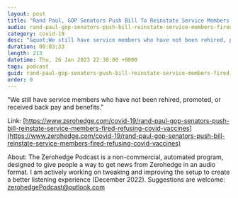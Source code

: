 ```yaml
---
layout: post
title: "Rand Paul, GOP Senators Push Bill To Reinstate Service Members Fired For Refusing COVID Vaccines"
audio: rand-paul-gop-senators-push-bill-reinstate-service-members-fired-refusing-covid-vaccines-0
category: covid-19
desc: "&quot;We still have service members who have not been rehired, promoted, or received back pay and benefits.&quot;"
duration: 00:03:33
length: 213
datetime: Thu, 26 Jan 2023 22:30:00 +0000
tags: podcast
guid: rand-paul-gop-senators-push-bill-reinstate-service-members-fired-refusing-covid-vaccines-0
order: 0
---
```

&quot;We still have service members who have not been rehired, promoted, or received back pay and benefits.&quot;

Link: [https://www.zerohedge.com/covid-19/rand-paul-gop-senators-push-bill-reinstate-service-members-fired-refusing-covid-vaccines](https://www.zerohedge.com/covid-19/rand-paul-gop-senators-push-bill-reinstate-service-members-fired-refusing-covid-vaccines)

About: The Zerohedge Podcast is a non-commercial, automated program, designed to give people a way to get news from Zerohedge in an audio format.  I am actively working on tweaking and improving the setup to create a better listening experience (December 2022).  Suggestions are welcome: [zerohedgePodcast@outlook.com](mailto:zerohedgePodcast@outlook.com)
